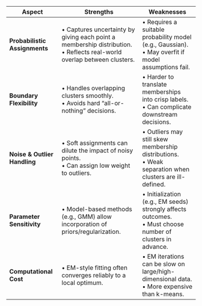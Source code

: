 
| Aspect                     | Strengths                                                                 | Weaknesses                                                                                   |
|----------------------------|---------------------------------------------------------------------------|----------------------------------------------------------------------------------------------|
| **Probabilistic Assignments** | • Captures uncertainty by giving each point a membership distribution.<br>• Reflects real-world overlap between clusters. | • Requires a suitable probability model (e.g., Gaussian).<br>• May overfit if model assumptions fail. |
| **Boundary Flexibility**      | • Handles overlapping clusters smoothly.<br>• Avoids hard “all-or-nothing” decisions.                | • Harder to translate memberships into crisp labels.<br>• Can complicate downstream decisions.     |
| **Noise & Outlier Handling**   | • Soft assignments can dilute the impact of noisy points.<br>• Can assign low weight to outliers.      | • Outliers may still skew membership distributions.<br>• Weak separation when clusters are ill-defined. |
| **Parameter Sensitivity**      | • Model-based methods (e.g., GMM) allow incorporation of priors/regularization.                     | • Initialization (e.g., EM seeds) strongly affects outcomes.<br>• Must choose number of clusters in advance. |
| **Computational Cost**         | • EM-style fitting often converges reliably to a local optimum.                                     | • EM iterations can be slow on large/high-dimensional data.<br>• More expensive than k-means.         |